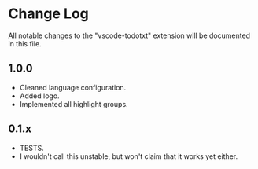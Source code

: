 # Change Log
All notable changes to the "vscode-todotxt" extension will be documented in this file.

## 1.0.0
- Cleaned language configuration.
- Added logo.
- Implemented all highlight groups.

## 0.1.x
- TESTS.
- I wouldn't call this unstable, but won't claim that it works yet either.
